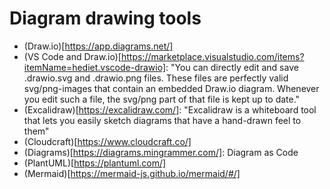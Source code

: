 # Diagram drawing tools

- (Draw.io)[https://app.diagrams.net/]
- (VS Code and Draw.io)[https://marketplace.visualstudio.com/items?itemName=hediet.vscode-drawio]: "You can directly edit and save .drawio.svg and .drawio.png files. These files are perfectly valid svg/png-images that contain an embedded Draw.io diagram. Whenever you edit such a file, the svg/png part of that file is kept up to date."
- (Excalidraw)[https://excalidraw.com/]: "Excalidraw is a whiteboard tool that lets you easily sketch diagrams that have a hand-drawn feel to them"
- (Cloudcraft)[https://www.cloudcraft.co/]
- (Diagrams)[https://diagrams.mingrammer.com/]: Diagram as Code
- (PlantUML)[https://plantuml.com/]
- (Mermaid)[https://mermaid-js.github.io/mermaid/#/]
